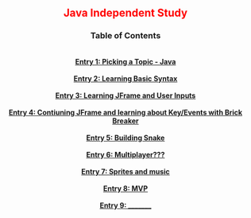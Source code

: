 <center><font color = 'red'><h2> Java Independent Study</h2></font>

### Table of Contents
<br><b>
[Entry 1: Picking a Topic - Java](entries/Entry_1.md)
<br><br>
[Entry 2: Learning Basic Syntax](entries/Entry_2.md)
<br><br>
[Entry 3: Learning JFrame and User Inputs](entries/Entry_3.md)
<br><br>
[Entry 4: Contiuning JFrame and learning about Key/Events with Brick Breaker](entries/Entry_4.md)
<br><br>
[Entry 5: Building Snake](entries/Entry_5.md)
<br><br>
[Entry 6: Multiplayer???](entries/Entry_6.md)
<br><br>
[Entry 7: Sprites and music](entries/Entry_7.md)
<br><br>
[Entry 8: MVP](entries/Entry_8.md)
<br><br>
[Entry 9: _______](entries/Entry_9.md)
</b></center>